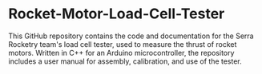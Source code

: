 # Rocket-Motor-Load-Cell-Tester
This GitHub repository contains the code and documentation for the Serra Rocketry team's load cell tester, used to measure the thrust of rocket motors. Written in C++ for an Arduino microcontroller, the repository includes a user manual for assembly, calibration, and use of the tester.
